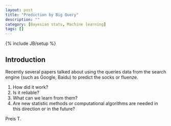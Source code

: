 ```yaml
---
layout: post
title: "Prediction by Big Query"
description: ""
category: [Bayesian stats, Machine learning]
tags: []
---
```

{% include JB/setup %}

## Introduction
Recently several papers talked about using the queries data from the search engine (such as Google, Baidu) to predict the socks or fluenze.
1. How did it work?
2. Is it reliable?
3. What can we learn from them?
4. Are new statistic methods or computational algorithms are needed in this direction or in the future?

Preis T.
